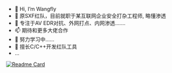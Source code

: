 - 👋 Hi, I’m Wangfly
- 👀 原SXF红队，目前就职于某互联网企业安全打杂工程师, 略懂渗透
- 🌱 专注于AV EDR对抗、外网打点、内网渗透.......
- 📫 期待和更多大佬合作
- 🤚 努力学习中......
- 🔭 擅长C/C++开发红队工具
- ...

[![Readme Card](https://github-readme-stats-git-masterrstaa-rickstaa.vercel.app/api?username=wangfly-me&show_icons=true&theme=radical)](https://github.com/anuraghazra/github-readme-stats)

<!---
wangfly-me/wangfly-me is a ✨ special ✨ repository because its `README.md` (this file) appears on your GitHub profile.
You can click the Preview link to take a look at your changes.
--->
